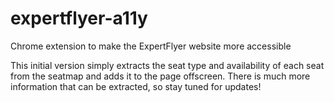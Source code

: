 # expertflyer-a11y
Chrome extension to make the ExpertFlyer website more accessible

This initial version simply extracts the seat type and availability of each seat from the seatmap and adds it to the page offscreen. There is much more information that can be extracted, so stay tuned for updates!

